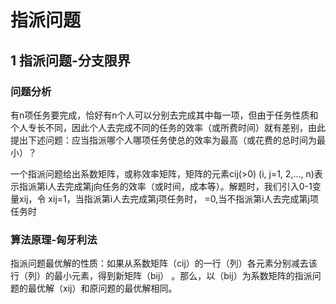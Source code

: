 # 指派问题

## 1 指派问题-分支限界

### 问题分析

有n项任务要完成，恰好有n个人可以分别去完成其中每一项，但由于任务性质和个人专长不同，因此个人去完成不同的任务的效率（或所费时间）就有差别，由此提出下述问题：应当指派哪个人哪项任务使总的效率为最高（或花费的总时间为最小）？ 

一个指派问题给出系数矩阵，或称效率矩阵，矩阵的元素cij(>0) (i, j=1, 2,…, n)表示指派第i人去完成第j向任务的效率（或时间，成本等）。解题时，我们引入0-1变量xij，令	xij=1，当指派第i人去完成第j项任务时，
		=0,当不指派第i人去完成第j项任务时

### 算法原理-匈牙利法

指派问题最优解的性质：如果从系数矩阵（cij）的一行（列）各元素分别减去该行（列）的最小元素，得到新矩阵（bij） 。那么，以（bij）为系数矩阵的指派问题的最优解（xij）和原问题的最优解相同。
